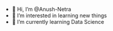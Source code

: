 - 👋 Hi, I’m @Anush-Netra
- 👀 I’m interested in learning new things
- 🌱 I’m currently learning Data Science
  

<!---
Anush-Netra/Anush-Netra is a ✨ special ✨ repository because its `README.md` (this file) appears on your GitHub profile.
You can click the Preview link to take a look at your changes.
--->
